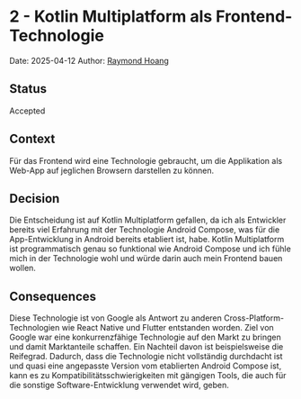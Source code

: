 # 2 - Kotlin Multiplatform als Frontend-Technologie

Date: 2025-04-12
Author: [Raymond Hoang](mailto:grey@greydon.de)

## Status

Accepted

## Context

Für das Frontend wird eine Technologie gebraucht, um die Applikation als Web-App auf jeglichen Browsern darstellen zu können.

## Decision

Die Entscheidung ist auf Kotlin Multiplatform gefallen, da ich als Entwickler bereits viel Erfahrung mit der Technologie Android Compose, was für die App-Entwicklung in Android bereits etabliert ist, habe. Kotlin Multiplatform ist programmatisch genau so funktional wie Android Compose und ich fühle mich in der Technologie wohl und würde darin auch mein Frontend bauen wollen.

## Consequences

Diese Technologie ist von Google als Antwort zu anderen Cross-Platform-Technologien wie React Native und Flutter entstanden worden. Ziel von Google war eine konkurrenzfähige Technologie auf den Markt zu bringen und damit Marktanteile schaffen. Ein Nachteil davon ist beispielsweise die Reifegrad. Dadurch, dass die Technologie nicht vollständig durchdacht ist und quasi eine angepasste Version vom etablierten Android Compose ist, kann es zu Kompatibilitätsschwierigkeiten mit gängigen Tools, die auch für die sonstige Software-Entwicklung verwendet wird, geben.
